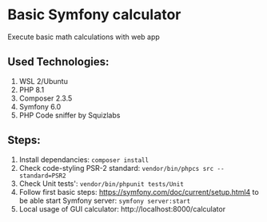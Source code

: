 # Basic Symfony calculator
Execute basic math calculations with web app
## Used Technologies:
1. WSL 2/Ubuntu
2. PHP 8.1
3. Composer 2.3.5
4. Symfony 6.0
5. PHP Code sniffer by Squizlabs
## Steps:
1. Install dependancies: `composer install`
2. Check code-styling PSR-2 standard: `vendor/bin/phpcs src --standard=PSR2`
3. Check Unit tests': `vendor/bin/phpunit tests/Unit`
4. Follow first basic steps: https://symfony.com/doc/current/setup.html4 to be able start Symfony server: `symfony server:start`
5. Local usage of GUI calculator: http://localhost:8000/calculator